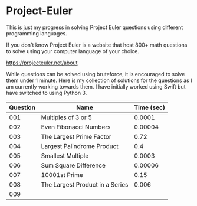 # Project-Euler

This is just my progress in solving Project Euler questions using different programming languages.

If you don't know Project Euler is a website that host 800+ math questions to solve using your computer language of your
choice.

https://projecteuler.net/about

While questions can be solved using bruteforce, it is encouraged to solve them under 1 minute. Here is my collection of
solutions
for the questions as I am currently working towards them. I have initially worked using Swift but have switched to using
Python 3.


| Question | Name                            | Time (sec)                |
|----------|---------------------------------|---------------------------|
| 001      | Multiples of 3 or 5             | 0.0001                    |
| 002      | Even Fibonacci Numbers          | 0.00004                   |
| 003      | The Largest Prime Factor        | 0.72                      |
| 004      | Largest Palindrome Product      | 0.4                       |
| 005      | Smallest Multiple               | 0.0003                    |
| 006      | Sum Square Difference           | 0.00006                   |
| 007      | 10001st Prime                   | 0.15                      |
| 008      | The Largest Product in a Series | 0.006                     |
| 009      |                                 |                           |



